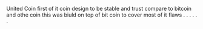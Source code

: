 United Coin
first of it coin design to be stable and trust compare to bitcoin and othe coin this was biuld on top of bit coin to cover most of it flaws
.
.
.
.
.
.
